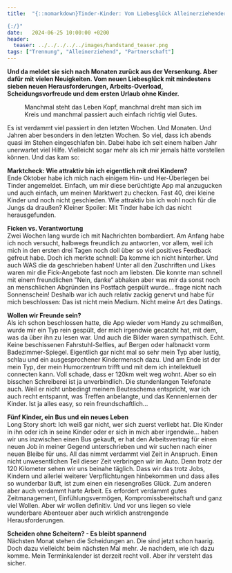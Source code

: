 ```yaml
---
title:  "{::nomarkdown}Tinder-Kinder: Vom Liebesglück Alleinerziehender in Dating-Apps

{:/}"
date:   2024-06-25 10:00:00 +0200
header:
  teaser: ../../../../../images/handstand_teaser.png
tags: ["Trennung", "Alleinerziehend", "Partnerschaft"]
---
```


**Und da meldet sie sich nach Monaten zurück aus der Versenkung. Aber dafür mit vielen Neuigkeiten. Vom neuen Liebesglück mit mindestens sieben neuen Herausforderungen, Arbeits-Overload, Scheidungsvorfreude und dem ersten Urlaub ohne Kinder.**

<figure>
  <img src="../../../../../images/handstand.png" alt="">
  <figcaption>Manchmal steht das Leben Kopf, manchmal dreht man sich im Kreis und manchmal passiert auch einfach richtig viel Gutes.</figcaption>
</figure>      

Es ist verdammt viel passiert in den letzten Wochen. Und Monaten. Und Jahren aber besonders in den letzten Wochen. So viel, dass ich abends quasi im Stehen eingeschlafen bin. Dabei habe ich seit einem halben Jahr unerwartet viel Hilfe. Vielleicht sogar mehr als ich mir jemals hätte vorstellen können. Und das kam so: 

<b>Marktcheck: Wie attraktiv bin ich eigentlich mit drei Kindern?</b><br>
Ende Oktober habe ich mich nach einigem Hin- und Her-Überlegen bei Tinder angemeldet. Einfach, um mir diese berüchtigte App mal anzugucken und auch einfach, um meinen Marktwert zu checken. Fast 40, drei kleine Kinder und noch nicht geschieden. Wie attraktiv bin ich wohl noch für die Jungs da draußen? Kleiner Spoiler: Mit Tinder habe ich das nicht herausgefunden. 

<b>Ficken vs. Verantwortung</b><br>
Zwei Wochen lang wurde ich mit Nachrichten bombardiert. Am Anfang habe ich noch versucht, halbwegs freundlich zu antworten, vor allem, weil ich mich in den ersten drei Tagen noch doll über so viel positives Feedback gefreut habe. Doch ich merkte schnell: Da komme ich nicht hinterher. Und auch WAS die da geschrieben haben! Unter all den Zuschriften und Likes waren mir die Fick-Angebote fast noch am liebsten. Die konnte man schnell mit einem freundlichen "Nein, danke“ abhaken aber was mir da sonst noch an menschlichen Abgründen ins Postfach gespült wurde… frage nicht nach Sonnenschein! Deshalb war ich auch relativ zackig genervt und habe für mich beschlossen: Das ist nicht mein Medium. Nicht meine Art des Datings.

<b>Wollen wir Freunde sein?</b><br>
Als ich schon beschlossen hatte, die App wieder vom Handy zu schmeißen, wurde mir ein Typ rein gespült, der mich irgendwie gecatcht hat, mit dem, was da über ihn zu lesen war. Und auch die Bilder waren sympathisch. Echt. Keine beschissenen Fahrstuhl-Selfies, auf Bergen oder halbnackt vorm Badezimmer-Spiegel. Eigentlich gar nicht mal so sehr mein Typ aber lustig, schlau und ein ausgesprochener Kindermensch dazu. Und am Ende ist der mein Typ, der mein Humorzentrum trifft und mit dem ich intellektuell connecten kann. Voll schade, dass er 120km weit weg wohnt. Aber so ein bisschen Schreiberei ist ja unverbindlich. Die stundenlangen Telefonate auch. Weil er nicht unbedingt meinem Beuteschema entspricht, war ich auch recht entspannt, was Treffen anbelangte, und das Kennenlernen der Kinder. Ist ja alles easy, so rein freundschaftlich…  

<b>Fünf Kinder, ein Bus und ein neues Leben</b><br>
Long Story short: Ich weiß gar nicht, wer sich zuerst verliebt hat. Die Kinder in ihn oder ich in seine Kinder oder er sich in mich aber irgendwie… haben wir uns inzwischen einen Bus gekauft, er hat den Arbeitsvertrag für einen neuen Job in meiner Gegend unterschrieben und wir suchen nach einer neuen Bleibe für uns. All das nimmt verdammt viel Zeit in Anspruch. Einen nicht unwesentlichen Teil dieser Zeit verbringen wir im Auto. Denn trotz der 120 Kilometer sehen wir uns beinahe täglich. Dass wir das trotz Jobs, Kindern und allerlei weiterer Verpflichtungen hinbekommen und dass alles so wunderbar läuft, ist zum einen ein riesengroßes Glück. Zum anderen aber auch verdammt harte Arbeit. Es erfordert verdammt gutes Zeitmanagement, Einfühlungsvermögen, Kompromissbereitschaft und ganz viel Wollen. Aber wir wollen definitiv. Und vor uns liegen so viele wunderbare Abenteuer aber auch wirklich anstrengende Herausforderungen. 

<b>Scheiden ohne Scheitern? - Es bleibt spannend</b><br>
Nächsten Monat stehen die Scheidungen an. Die sind jetzt schon haarig. Doch dazu vielleicht beim nächsten Mal mehr. Je nachdem, wie ich dazu komme. Mein Terminkalender ist derzeit recht voll. Aber ihr versteht das sicher.










 






 

 





 









 















 















 

 





 

  


 
 
 
 


   


 



 






 






 


 
 






















 








 

   



















  












 






 





  


  






					 


 
 








